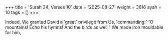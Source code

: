 +++
title = 'Surah 34, Verses 10'
date = '2025-08-27'
weight = 3616
ayah = 10
tags = []
+++

Indeed, We granted David a ˹great˺ privilege from Us, ˹commanding:˺ “O mountains! Echo his hymns! And the birds as well.” We made iron mouldable for him,